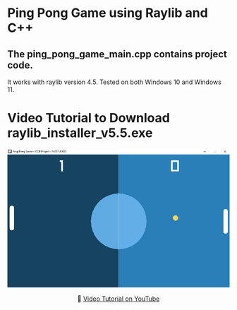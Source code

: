 # Ping Pong Game using Raylib and C++ 

## The ping_pong_game_main.cpp contains project code.

It works with raylib version 4.5.
Tested on both Windows 10 and Windows 11.

# Video Tutorial to Download raylib_installer_v5.5.exe

<p align="center">
  <img src="Project Code/Ping Pong Game Code/Ping Pong Project.jpg" alt="" width="800">
</p> 



<p align="center">
🎥 <a href="https://www.youtube.com/watch?v=PaAcVk5jUd8">Video Tutorial on YouTube</a>
</p>

 
 

